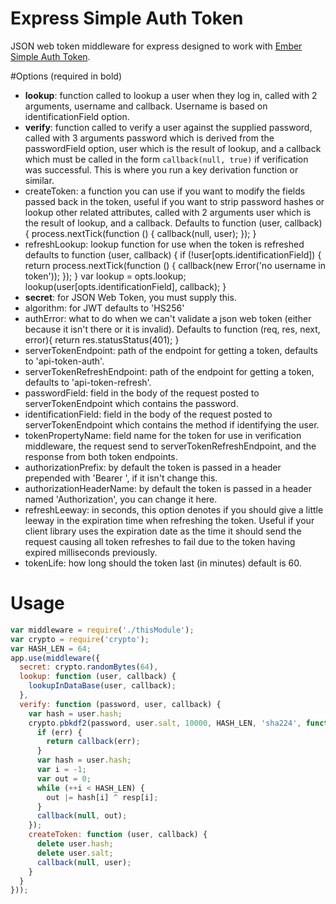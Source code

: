 Express Simple Auth Token
===

JSON web token middleware for express designed to work with [Ember Simple Auth Token](https://github.com/jpadilla/ember-cli-simple-auth-token).

#Options (required in bold)

- **lookup**: function called to lookup a user when they log in, called with 2 arguments, username and callback.  Username is based on identificationField option.
- **verify**: function called to verify a user against the supplied password, called with 3 arguments password which is derived from the passwordField option, user which is the result of lookup, and a callback which must be called in the form `callback(null, true)` if verification was successful. This is where you run a key derivation function or similar.
- createToken: a function you can use if you want to modify the fields passed back in the token, useful if you want to strip password hashes or lookup other related attributes, called with 2 arguments user which is the result of lookup, and a callback. Defaults to
      function (user, callback) {
        process.nextTick(function () {
          callback(null, user);
        });
      }
- refreshLookup: lookup function for use when the token is refreshed defaults to
      function (user, callback) {
        if (!user[opts.identificationField]) {
          return process.nextTick(function () {
            callback(new Error('no username in token'));
          });
        }
        var lookup = opts.lookup;
        lookup(user[opts.identificationField], callback);
      }
- **secret**: for JSON Web Token, you must supply this.
- algorithm: for JWT defaults to 'HS256'
- authError: what to do when we can't validate a json web token (either because
  it isn't there or it is invalid). Defaults to
      function (req, res, next, error){
        return res.statusStatus(401);
      }
- serverTokenEndpoint: path of the endpoint for getting a token, defaults to 'api-token-auth'.
- serverTokenRefreshEndpoint: path of the endpoint for getting a token, defaults to 'api-token-refresh'.
- passwordField: field in the body of the request posted to serverTokenEndpoint which contains the password.
- identificationField: field in the body of the request posted to
  serverTokenEndpoint which contains the method if identifying the user.
- tokenPropertyName: field name for the token for use in verification middleware,
  the request send to serverTokenRefreshEndpoint, and the response from both token endpoints.
- authorizationPrefix: by default the token is passed in a header prepended with 'Bearer ', if it isn't change this.
- authorizationHeaderName: by default the token is passed in a header named 'Authorization', you can change it here.
- refreshLeeway: in seconds, this option denotes if you should give a little
  leeway in the expiration time when refreshing the token.  Useful if your client library uses the expiration date as the time it should send the request causing all token refreshes to fail due to the token having expired milliseconds previously.
- tokenLife: how long should the token last (in minutes) default is 60.

# Usage

```js
var middleware = require('./thisModule');
var crypto = require('crypto');
var HASH_LEN = 64;
app.use(middleware({
  secret: crypto.randomBytes(64),
  lookup: function (user, callback) {
    lookupInDataBase(user, callback);
  },
  verify: function (password, user, callback) {
    var hash = user.hash;
    crypto.pbkdf2(password, user.salt, 10000, HASH_LEN, 'sha224', function (err, resp) {
      if (err) {
        return callback(err);
      }
      var hash = user.hash;
      var i = -1;
      var out = 0;
      while (++i < HASH_LEN) {
        out |= hash[i] ^ resp[i];
      }
      callback(null, out);
    });
    createToken: function (user, callback) {
      delete user.hash;
      delete user.salt;
      callback(null, user);
    }
  }
}));
```
